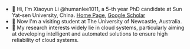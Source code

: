 - 👋 Hi, I’m Xiaoyun Li @humanlee1011, a 5-th year PhD candidate at Sun Yat-sen University, China. [Home Page](http://humanlee1011.github.io), [Google Scholar](https://scholar.google.com/citations?user=NZ2hM5kAAAAJ) 
- 🌱 Now I'm a visiting student at The University of Newcastle, Australia.
- 👀 My research interests widely lie in cloud systems, particularly aiming at developing intelligent and automated solutions to ensure high reliability of cloud systems.
<!-- - 🌱 I’m currently learning ... -->
<!-- - 💞️ I’m looking to collaborate on ... -->
<!---
humanlee1011/humanlee1011 is a ✨ special ✨ repository because its `README.md` (this file) appears on your GitHub profile.
You can click the Preview link to take a look at your changes.
--->
